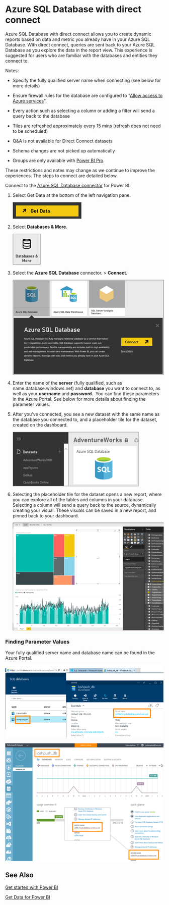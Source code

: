 ﻿<properties 
   pageTitle="Azure SQL Database with direct connect"
   description="Azure SQL Database with direct connect"
   services="powerbi" 
   documentationCenter="" 
   authors="guyinacube" 
   manager="mblythe" 
   editor=""
   tags=""/>
 
<tags
   ms.service="powerbi"
   ms.devlang="NA"
   ms.topic="article"
   ms.tgt_pltfrm="NA"
   ms.workload="powerbi"
   ms.date="11/06/2015"
   ms.author="asaxton"/>
# Azure SQL Database with direct connect

Azure SQL Database with direct connect allows you to create dynamic reports based on data and metric you already have in your Azure SQL Database. With direct connect, queries are sent back to your Azure SQL Database as you explore the data in the report view. This experience is suggested for users who are familiar with the databases and entities they connect to.

Notes:

-   Specify the fully qualified server name when connecting (see below for more details)

-   Ensure firewall rules for the database are configured to "[Allow access to Azure services](https://msdn.microsoft.com/library/azure/ee621782.aspx)".

-   Every action such as selecting a column or adding a filter will send a query back to the database

-   Tiles are refreshed approximately every 15 mins (refresh does not need to be scheduled)

-   Q&A is not available for Direct Connect datasets

-   Schema changes are not picked up automatically

-   Groups are only available with [Power BI Pro](powerbi-power-bi-pro-content-what-is-it.md).

These restrictions and notes may change as we continue to improve the experiences. The steps to connect are detailed below. 

Connect to the [Azure SQL Database connector](https://app.powerbi.com/getdata/bigdata/azure-sql-database-with-live-connect) for Power BI.


1.  Select Get Data at the bottom of the left navigation pane.

    ![](media/powerbi-azure-sql-database-with-direct-connect/PBI_GetData.png)

2.  Select **Databases & More**.

    ![](media/powerbi-azure-sql-database-with-direct-connect/DatabasesMore.png)

3.  Select the **Azure SQL Database** connector. \> **Connect**.

    ![](media/powerbi-azure-sql-database-with-direct-connect/PBI_AzureSQLDbConnect.png)

4.  Enter the name of the **server** (fully qualified, such as name.database.windows.net) and **database** you want to connect to, as well as your **username** and **password**.  You can find these parameters in the Azure Portal. See below for more details about finding the parameter values.

5.  After you've connected, you see a new dataset with the same name as the database you connected to, and a placeholder tile for the dataset, created on the dashboard.



    ![](media/powerbi-azure-sql-database-with-direct-connect/PBI_AzureSQLbNewDataset.png)

6.  Selecting the placeholder tile for the dataset opens a new report, where you can explore all of the tables and columns in your database. Selecting a column will send a query back to the source, dynamically creating your visual. These visuals can be saved in a new report, and pinned back to your dashboard.

    ![](media/powerbi-azure-sql-database-with-direct-connect/adventureworks_report.png)

### Finding Parameter Values

Your fully qualified server name and database name can be found in the Azure Portal.

![](media/powerbi-azure-sql-database-with-direct-connect/AzurePortNew_update.png)


![](media/powerbi-azure-sql-database-with-direct-connect/AzurePortal_update.png)

## See Also

[Get started with Power BI](powerbi-service-get-started.md)

[Get Data for Power BI](powerbi-service-get-data.md)








